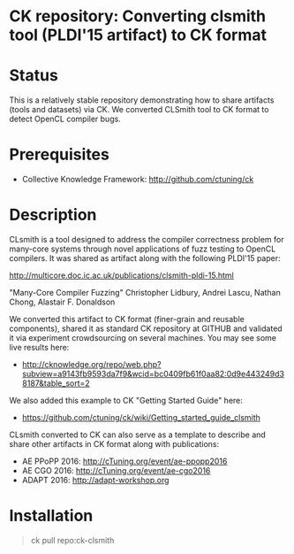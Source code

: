 CK repository: Converting clsmith tool (PLDI'15 artifact) to CK format
======================================================================

Status
======
This is a relatively stable repository demonstrating how to share
artifacts (tools and datasets) via CK. We converted CLSmith tool
to CK format to detect OpenCL compiler bugs.

Prerequisites
=============
* Collective Knowledge Framework: http://github.com/ctuning/ck

Description
===========
CLsmith is a tool designed to address the compiler correctness problem 
for many-core systems through novel applications of fuzz testing to 
OpenCL compilers. It was shared as artifact along with the following
PLDI'15 paper:
 
http://multicore.doc.ic.ac.uk/publications/clsmith-pldi-15.html 

"Many-Core Compiler Fuzzing"
Christopher Lidbury, Andrei Lascu, Nathan Chong, Alastair F. Donaldson

We converted this artifact to CK format (finer-grain and reusable components),
shared it as standard CK repository at GITHUB
and validated it via experiment crowdsourcing on several machines.
You may see some live results here:
* http://cknowledge.org/repo/web.php?subview=a9143fb9593da7f9&wcid=bc0409fb61f0aa82:0d9e443249d38187&table_sort=2

We also added this example to CK "Getting Started Guide" here:
* https://github.com/ctuning/ck/wiki/Getting_started_guide_clsmith

CLsmith converted to CK can also serve as a template to describe 
and share other artifacts in CK format along with publications:
* AE PPoPP 2016: http://cTuning.org/event/ae-ppopp2016
* AE CGO 2016: http://cTuning.org/event/ae-cgo2016
* ADAPT 2016: http://adapt-workshop.org

Installation
============

> ck pull repo:ck-clsmith
